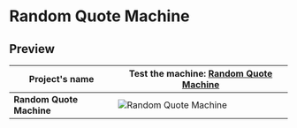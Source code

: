# Random Quote Machine

## Preview

| Project's name |  Test the machine: [Random Quote Machine](https://codepen.io/tokyomachine/pen/GRwBoLQ) |
| --------------- | --------------- | 
| **Random Quote Machine** | ![Random Quote Machine](https://github.com/tokyohmachine/final-frontEnd-projects/blob/main/Random%20Quote%20Machine/Screenshot-Random%20Quote%20Machine.png) |

